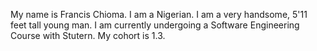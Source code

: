 My name is Francis Chioma.
I am a Nigerian.
I am a very handsome, 5'11 feet tall young man.
I am currently undergoing a Software Engineering Course with Stutern.
My cohort is 1.3.
